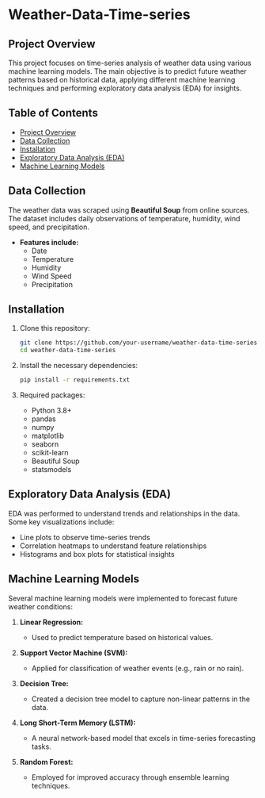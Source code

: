 # Weather-Data-Time-series

## Project Overview

This project focuses on time-series analysis of weather data using various machine learning models. The main objective is to predict future weather patterns based on historical data, applying different machine learning techniques and performing exploratory data analysis (EDA) for insights.

## Table of Contents
- [Project Overview](#project-overview)
- [Data Collection](#data-collection)
- [Installation](#installation)
- [Exploratory Data Analysis (EDA)](#exploratory-data-analysis-eda)
- [Machine Learning Models](#machine-learning-models)

## Data Collection

The weather data was scraped using **Beautiful Soup** from online sources. The dataset includes daily observations of temperature, humidity, wind speed, and precipitation.

- **Features include:**
  - Date
  - Temperature
  - Humidity
  - Wind Speed
  - Precipitation

## Installation

1. Clone this repository:

    ```bash
    git clone https://github.com/your-username/weather-data-time-series.git
    cd weather-data-time-series
    ```

2. Install the necessary dependencies:

    ```bash
    pip install -r requirements.txt
    ```

3. Required packages:
    - Python 3.8+
    - pandas
    - numpy
    - matplotlib
    - seaborn
    - scikit-learn
    - Beautiful Soup
    - statsmodels

## Exploratory Data Analysis (EDA)

EDA was performed to understand trends and relationships in the data. Some key visualizations include:

- Line plots to observe time-series trends
- Correlation heatmaps to understand feature relationships
- Histograms and box plots for statistical insights

## Machine Learning Models

Several machine learning models were implemented to forecast future weather conditions:

1. **Linear Regression:** 
   - Used to predict temperature based on historical values.

2. **Support Vector Machine (SVM):** 
   - Applied for classification of weather events (e.g., rain or no rain).

3. **Decision Tree:**
   - Created a decision tree model to capture non-linear patterns in the data.

4. **Long Short-Term Memory (LSTM):**
   - A neural network-based model that excels in time-series forecasting tasks.

5. **Random Forest:**
   - Employed for improved accuracy through ensemble learning techniques.

